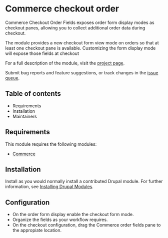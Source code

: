 # Commerce checkout order

Commerce Checkout Order Fields exposes order form display modes as checkout panes, allowing you to collect additional order data during checkout.

The module provides a new checkout form view mode on orders so that at least one checkout pane is available. Customizing the form display mode will expose those fields at checkout

For a full description of the module, visit the
[project page](https://www.drupal.org/project/commerce_checkout_order_fields).

Submit bug reports and feature suggestions, or track changes in the
[issue queue](https://www.drupal.org/project/issues/commerce_checkout_order_fields).


## Table of contents

- Requirements
- Installation
- Maintainers


## Requirements

This module requires the following modules:

- [Commerce](https://drupal.org/project/commerce)


## Installation

Install as you would normally install a contributed Drupal module. For further
information, see
[Installing Drupal Modules](https://www.drupal.org/docs/extending-drupal/installing-drupal-modules).


## Configuration

- On the order form display enable the checkout form mode.
- Organize the fields as your workflow requires.
- On the checkout configuration, drag the Commerce order fields pane to the appropiate location.
